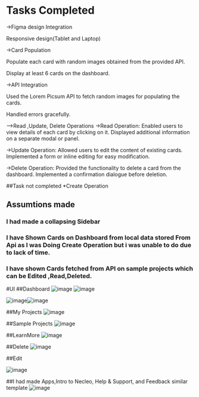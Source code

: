 # Tasks Completed 

->Figma design Integration

Responsive design(Tablet and Laptop)

->Card Population

Populate each card with random images obtained from the provided API.

Display at least 6 cards on the dashboard.

->API Integration

Used the Lorem Picsum API to fetch random images for populating the cards.

Handled errors gracefully.

-->Read ,Update, Delete Operations
->Read Operation:
Enabled users to view details of each card by clicking on it.
Displayed additional information on a separate modal or panel.

->Update Operation:
Allowed users to edit the content of existing cards.
Implemented a form or inline editing for easy modification.

->Delete Operation:
Provided the functionality to delete a card from the dashboard.
Implemented a confirmation dialogue before deletion.

##Task not completed 
*Create Operation

## Assumtions made 
### I had made a collapsing Sidebar
### I have Shown Cards on Dashboard from local data stored From Api as I was Doing Create Operation but i was unable to do due to lack of time.
### I have shown Cards fetched from API on sample projects which can be Edited ,Read,Deleted.

#UI
##Dashboard
![image](https://github.com/Humancodes/Submission_web_dev/assets/89327185/a989b88e-4726-4918-bf80-1b7c19e95f97) ![image](https://github.com/Humancodes/Submission_web_dev/assets/89327185/ca890ff9-e34a-41a6-b728-f0d594b2e58d)

![image](https://github.com/Humancodes/Submission_web_dev/assets/89327185/69c6f296-ba86-4655-8bc4-2e0be6c6dd9c)![image](https://github.com/Humancodes/Submission_web_dev/assets/89327185/502f7636-0288-4c2f-87ad-bab4f3a0376a)

##My Projects
![image](https://github.com/Humancodes/Submission_web_dev/assets/89327185/44677757-f92b-4f2c-ac06-dfc79bc8de46)

##Sample Projects
![image](https://github.com/Humancodes/Submission_web_dev/assets/89327185/197efbc1-ae6a-4b1f-951a-4e1b00ad9718)

##LearnMore
![image](https://github.com/Humancodes/Submission_web_dev/assets/89327185/93aa9ce9-2828-4c6b-9d5c-fb9afe480d72)

##Delete
![image](https://github.com/Humancodes/Submission_web_dev/assets/89327185/ae8cf83a-11e3-4d69-afb9-b59801e8ced5)

##Edit

![image](https://github.com/Humancodes/Submission_web_dev/assets/89327185/4fc9f83e-ab53-4e6e-b4d3-9cef66d1aae6)

##I had made Apps,Intro to Necleo, Help & Support, and Feedback similar template
![image](https://github.com/Humancodes/Submission_web_dev/assets/89327185/d462a272-8cf6-450a-83ca-63eaf96211a1)



